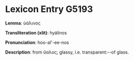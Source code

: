 # Lexicon Entry G5193

**Lemma**: ὑάλινος

**Transliteration (xlit)**: hyálinos

**Pronunciation**: hoo-al'-ee-nos

**Description**:
from ὕαλος; glassy, i.e. transparent:--of glass.
